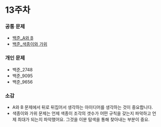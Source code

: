# 13주차

### 공통 문제
  - [백준_A와 B](https://www.acmicpc.net/problem/12904) 
  - [백준_색종이와 가위](https://www.acmicpc.net/problem/20444)


### 개인 문제
  - 백준_2748
  - 백준_9095
  - 백준_9656
### 소감
  - A와 B 문제에서 뒤로 뒤집어서 생각하는 아이디어를 생각하는 것이 중요합니다.
  - 색종이와 가위 문제는 언제 색종이 조각의 갯수가 어떤 규칙을 갖는지 파악하고 언제 최대가 되는지 파악했어요. 그것을 이분 탐색을 통해 찾아내는 부분이 중요.